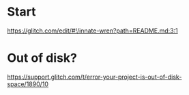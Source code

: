 # Start

https://glitch.com/edit/#!/innate-wren?path=README.md:3:1

# Out of disk?

https://support.glitch.com/t/error-your-project-is-out-of-disk-space/1890/10

